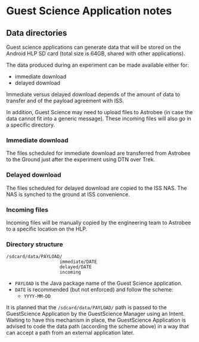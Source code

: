 # Guest Science Application notes

## Data directories

Guest science applications can generate data that will be stored on the Android
HLP SD card (total size is 64GB, shared with other applications).

The data produced during an experiment can be made available either for:
  - immediate download
  - delayed download

Immediate versus delayed download depends of the amount of data to transfer and
of the payload agreement with ISS.

In addition, Guest Science may need to upload files to Astrobee (in case the
data cannot fit into a generic message). These incoming files will also go
in a specific directory.

### Immediate download

The files scheduled for immediate download are transferred from Astrobee to the
Ground just after the experiment using DTN over Trek.

### Delayed download

The files scheduled for delayed download are copied to the ISS NAS. The NAS
is synched to the ground at ISS convenience.

### Incoming files

Incoming files will be manually copied by the engineering team to Astrobee to
a specific location on the HLP.

### Directory structure

```
/sdcard/data/PAYLOAD/
                    immediate/DATE
                    delayed/DATE
                    incoming
```

  - `PAYLOAD` is the Java package name of the Guest Science application.
  - `DATE` is recommended (but not enforced) and follow the scheme:
    - `YYYY-MM-DD`

It is planned that the `/sdcard/data/PAYLOAD/` path is passed to the
GuestScience Application by the GuestScience Manager using an Intent. Waiting to
have this mechanism in place, the GuestScience Application is advised to code
the data path (according the scheme above) in a way that can accept a path from
an external application later.
